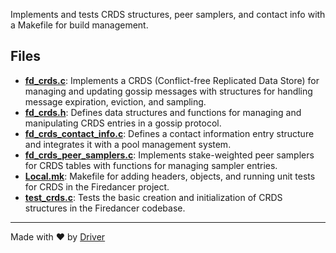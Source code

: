 <!--------------------------------------------------------------------------------->
<!-- IMPORTANT: This file is auto-generated by Driver (https://driver.ai). -------->
<!-- Manual edits may be overwritten on future commits. --------------------------->
<!--------------------------------------------------------------------------------->

Implements and tests CRDS structures, peer samplers, and contact info with a Makefile for build management.


## Files
- **[fd_crds.c](fd_crds.c.md)**: Implements a CRDS (Conflict-free Replicated Data Store) for managing and updating gossip messages with structures for handling message expiration, eviction, and sampling.
- **[fd_crds.h](fd_crds.h.md)**: Defines data structures and functions for managing and manipulating CRDS entries in a gossip protocol.
- **[fd_crds_contact_info.c](fd_crds_contact_info.c.md)**: Defines a contact information entry structure and integrates it with a pool management system.
- **[fd_crds_peer_samplers.c](fd_crds_peer_samplers.c.md)**: Implements stake-weighted peer samplers for CRDS tables with functions for managing sampler entries.
- **[Local.mk](Local.mk.md)**: Makefile for adding headers, objects, and running unit tests for CRDS in the Firedancer project.
- **[test_crds.c](test_crds.c.md)**: Tests the basic creation and initialization of CRDS structures in the Firedancer codebase.

---
Made with ❤️ by [Driver](https://www.driver.ai/)